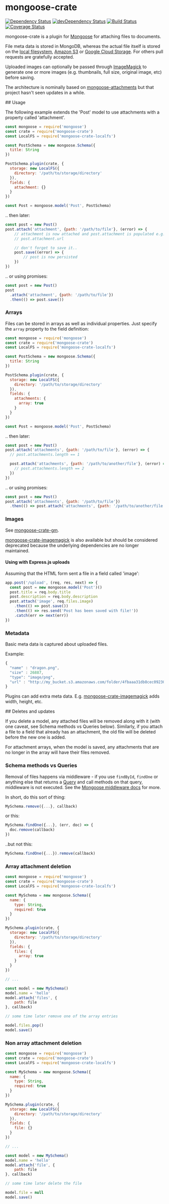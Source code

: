 # mongoose-crate

[![Dependency Status](https://david-dm.org/ercubed/mongoose-crate.svg?theme=shields.io)](https://david-dm.org/ercubed/mongoose-crate) [![devDependency Status](https://david-dm.org/ercubed/mongoose-crate/dev-status.svg?theme=shields.io)](https://david-dm.org/ercubed/mongoose-crate#info=devDependencies) [![Build Status](https://img.shields.io/travis/ercubed/mongoose-crate/master.svg)](https://travis-ci.org/ercubed/mongoose-crate) [![Coverage Status](http://img.shields.io/coveralls/ercubed/mongoose-crate/master.svg)](https://coveralls.io/r/ercubed/mongoose-crate)

mongoose-crate is a plugin for [Mongoose](http://mongoosejs.com/) for attaching files to documents.

File meta data is stored in MongoDB, whereas the actual file itself is stored on the [local filesystem](https://github.com/achingbrain/mongoose-crate-localfs), [Amazon S3](https://github.com/achingbrain/mongoose-crate-s3) or [Google Cloud Storage](https://github.com/achingbrain/mongoose-crate-gcs).  For others pull requests are gratefully accepted.

Uploaded images can optionally be passed through [ImageMagick](https://github.com/achingbrain/mongoose-crate-imagemagick) to generate one or more images (e.g. thumbnails, full size, original image, etc) before saving.

The architecture is nominally based on [mongoose-attachments](https://github.com/heapsource/mongoose-attachments) but that project hasn't seen updates in a while.

## Usage

The following example extends the 'Post' model to use attachments with a property called 'attachment'.

```javascript
const mongoose = require('mongoose')
const crate = require('mongoose-crate')
const LocalFS = require('mongoose-crate-localfs')

const PostSchema = new mongoose.Schema({
  title: String
})

PostSchema.plugin(crate, {
  storage: new LocalFS({
    directory: '/path/to/storage/directory'
  }),
  fields: {
    attachment: {}
  }
})

const Post = mongoose.model('Post', PostSchema)
```

.. then later:

```javascript
const post = new Post()
post.attach('attachment', {path: '/path/to/file'}, (error) => {
	// attachment is now attached and post.attachment is populated e.g.:
	// post.attachment.url

	// don't forget to save it..
	post.save((error) => {
		// post is now persisted
	})
})
```

.. or using promises:

```javascript
const post = new Post()
post
  .attach('attachment', {path: '/path/to/file'})
  .then(() => post.save())
```

### Arrays

Files can be stored in arrays as well as individual properties. Just specify the `array` property to the field definition:

```javascript
const mongoose = require('mongoose')
const crate = require('mongoose-crate')
const LocalFS = require('mongoose-crate-localfs')

const PostSchema = new mongoose.Schema({
  title: String
})

PostSchema.plugin(crate, {
  storage: new LocalFS({
    directory: '/path/to/storage/directory'
  }),
  fields: {
    attachments: {
      array: true
    }
  }
})

const Post = mongoose.model('Post', PostSchema)
```

.. then later:

```javascript
const post = new Post()
post.attach('attachments', {path: '/path/to/file'}, (error) => {
  // post.attachments.length == 1

  post.attach('attachments', {path: '/path/to/another/file'}, (error) => {
    // post.attachments.length == 2
  })
})
```

.. or using promises:

```javascript
const post = new Post()
post.attach('attachments', {path: '/path/to/file'})
  .then(() => post.attach('attachments', {path: '/path/to/another/file'}))
```

### Images

See [mongoose-crate-gm](https://github.com/achingbrain/mongoose-crate-gm).

[mongoose-crate-imagemagick](https://github.com/achingbrain/mongoose-crate-imagemagick) is also available but should be considered deprecated because the underlying dependencies are no longer maintained.

#### Using with Express.js uploads

Assuming that the HTML form sent a file in a field called 'image':

```javascript
app.post('/upload', (req, res, next) => {
  const post = new mongoose.model('Post')()
  post.title = req.body.title
  post.description = req.body.description
  post.attach('image', req.files.image)
    .then(() => post.save())
    .then(() => res.send('Post has been saved with file!'))
    .catch(err => next(err))
})
```

### Metadata

Basic meta data is captured about uploaded files.

Example:

```javascript
{
  "name" : "dragon.png",
  "size" : 26887,
  "type": "image/png",
  "url" : "http://my_bucket.s3.amazonaws.com/folder/4fbaaa31db8cec0923000019-medium.png"
}
```

Plugins can add extra meta data.  E.g. [mongoose-crate-imagemagick](https://github.com/achingbrain/mongoose-crate-imagemagick) adds width, height, etc.

## Deletes and updates

If you delete a model, any attached files will be removed along with it (with one caveat, see Schema methods vs Queries below).  Similarly, if you attach a file to a field that already has an attachment, the old file will be deleted before the new one is added.

For attachment arrays, when the model is saved, any attachments that are no longer in the array will have their files removed.

### Schema methods vs Queries

Removal of files happens via middleware - if you use `findById`, `findOne` or anything else that returns a [Query](http://mongoosejs.com/docs/queries.html) and call methods on that query, middleware is not executed. See the [Mongoose middleware docs](http://mongoosejs.com/docs/middleware.html#notes) for more.

In short, do this sort of thing:

```javascript
MySchema.remove({...}, callback)
```

or this:

```javascript
MySchema.findOne({...}, (err, doc) => {
  doc.remove(callback)
})
```

..but not this:

```javascript
MySchema.findOne({...}).remove(callback)
```

### Array attachment deletion

```javascript
const mongoose = require('mongoose')
const crate = require('mongoose-crate')
const LocalFS = require('mongoose-crate-localfs')

const MySchema = new mongoose.Schema({
  name: {
    type: String,
    required: true
  }
})

MySchema.plugin(crate, {
  storage: new LocalFS({
    directory: '/path/to/storage/directory'
  }),
  fields: {
    files: {
      array: true
    }
  }
})

// ...

const model = new MySchema()
model.name = 'hello'
model.attach('files', {
    path: file
}, callback)

// some time later remove one of the array entries

model.files.pop()
model.save()
```

### Non array attachment deletion

```javascript
const mongoose = require('mongoose')
const crate = require('mongoose-crate')
const LocalFS = require('mongoose-crate-localfs')

const MySchema = new mongoose.Schema({
  name: {
    type: String,
    required: true
  }
})

MySchema.plugin(crate, {
  storage: new LocalFS({
    directory: '/path/to/storage/directory'
  }),
  fields: {
    file: {}
  }
})

// ...

const model = new MySchema()
model.name = 'hello'
model.attach('file', {
    path: file
}, callback)

// some time later delete the file

model.file = null
model.save()
```

